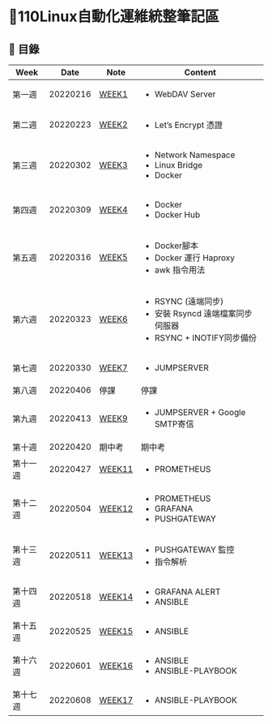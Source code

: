 # 📓110Linux自動化運維統整筆記區  

## 💭 目錄
|  Week  |  Date  |  Note  | Content | 
| ------ | ------ | ------ | ------ |
| 第一週 | 20220216 | [WEEK1](WEEK1/week1.md) | <ul><li>WebDAV Server<ul> |
| 第二週 | 20220223 | [WEEK2](WEEK2/week2.md) | <ul><li>Let’s Encrypt 憑證<ul> |
| 第三週 | 20220302 | [WEEK3](WEEK3/week3.md) | <ul><li>Network Namespace<li>Linux Bridge<li>Docker<ul> |
| 第四週 | 20220309 | [WEEK4](WEEK4/week4.md) | <ul><li>Docker<li>Docker Hub<ul> |
| 第五週 | 20220316 | [WEEK5](WEEK5/week5.md) | <ul><li>Docker腳本<li>Docker 運行 Haproxy<li>awk 指令用法<ul> |
| 第六週 | 20220323 | [WEEK6](WEEK6/week6.md) | <ul><li>RSYNC (遠端同步)<li>安裝 Rsyncd 遠端檔案同步伺服器<li>RSYNC + INOTIFY同步備份<ul> |
| 第七週 | 20220330 | [WEEK7](WEEK7/week7.md) | <ul><li>JUMPSERVER<ul> |
| 第八週 | 20220406 | 停課 | 停課 |
| 第九週 | 20220413 | [WEEK9](WEEK9/week9.md) | <ul><li>JUMPSERVER + Google SMTP寄信<ul> |
| 第十週 | 20220420 | 期中考 | 期中考 |
| 第十一週 | 20220427 | [WEEK11](WEEK11/week11.md) | <ul><li>PROMETHEUS<ul> |
| 第十二週 | 20220504 | [WEEK12](WEEK12/week12.md) | <ul><li>PROMETHEUS<li>GRAFANA<li>PUSHGATEWAY<ul> |
| 第十三週 | 20220511 | [WEEK13](WEEK13/week13.md) | <ul><li>PUSHGATEWAY 監控<li>指令解析<ul> |
| 第十四週 | 20220518 | [WEEK14](WEEK14/week14.md) | <ul><li>GRAFANA ALERT<li>ANSIBLE<ul> |
| 第十五週 | 20220525 | [WEEK15](WEEK15/week15.md) | <ul><li>ANSIBLE<ul> |
| 第十六週 | 20220601 | [WEEK16](WEEK16/week16.md) | <ul><li>ANSIBLE<li>ANSIBLE-PLAYBOOK<ul> |
| 第十七週 | 20220608 | [WEEK17](WEEK17/week17.md) | <ul><li>ANSIBLE-PLAYBOOK<ul> |
